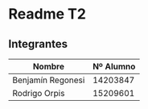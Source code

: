 
# Readme T2

## Integrantes  
| Nombre | Nº Alumno |
|--|--|
| Benjamín Regonesi | 14203847 |
| Rodrigo Orpis | 15209601 |
